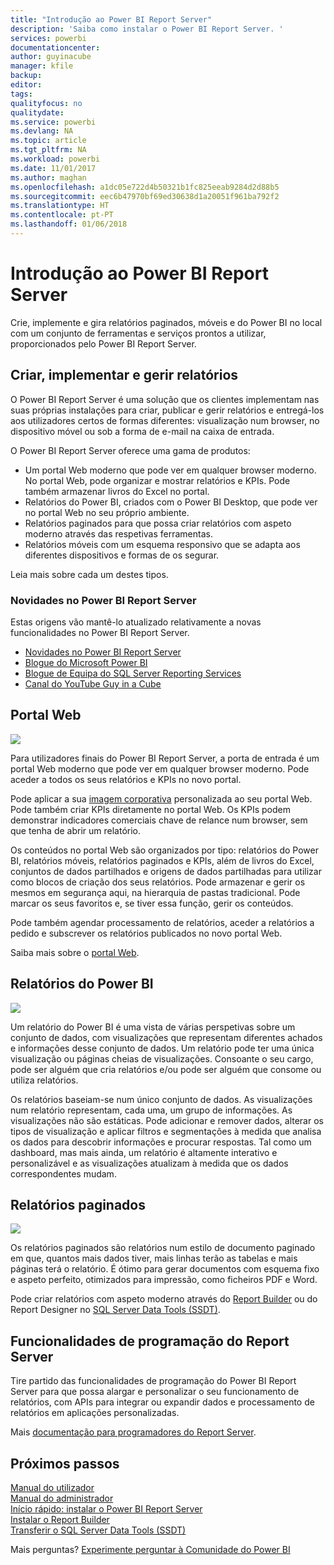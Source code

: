 ```yaml
---
title: "Introdução ao Power BI Report Server"
description: 'Saiba como instalar o Power BI Report Server. '
services: powerbi
documentationcenter: 
author: guyinacube
manager: kfile
backup: 
editor: 
tags: 
qualityfocus: no
qualitydate: 
ms.service: powerbi
ms.devlang: NA
ms.topic: article
ms.tgt_pltfrm: NA
ms.workload: powerbi
ms.date: 11/01/2017
ms.author: maghan
ms.openlocfilehash: a1dc05e722d4b50321b1fc825eeab9284d2d88b5
ms.sourcegitcommit: eec6b47970bf69ed30638d1a20051f961ba792f2
ms.translationtype: HT
ms.contentlocale: pt-PT
ms.lasthandoff: 01/06/2018
---
```

# <a name="get-started-with-power-bi-report-server"></a>Introdução ao Power BI Report Server
Crie, implemente e gira relatórios paginados, móveis e do Power BI no local com um conjunto de ferramentas e serviços prontos a utilizar, proporcionados pelo Power BI Report Server.

## <a name="create-deploy-and-manage-reports"></a>Criar, implementar e gerir relatórios
O Power BI Report Server é uma solução que os clientes implementam nas suas próprias instalações para criar, publicar e gerir relatórios e entregá-los aos utilizadores certos de formas diferentes: visualização num browser, no dispositivo móvel ou sob a forma de e-mail na caixa de entrada.

O Power BI Report Server oferece uma gama de produtos:

* Um portal Web moderno que pode ver em qualquer browser moderno. No portal Web, pode organizar e mostrar relatórios e KPIs. Pode também armazenar livros do Excel no portal.
* Relatórios do Power BI, criados com o Power BI Desktop, que pode ver no portal Web no seu próprio ambiente.
* Relatórios paginados para que possa criar relatórios com aspeto moderno através das respetivas ferramentas.
* Relatórios móveis com um esquema responsivo que se adapta aos diferentes dispositivos e formas de os segurar.

Leia mais sobre cada um destes tipos.

### <a name="whats-new-in-power-bi-report-server"></a>Novidades no Power BI Report Server
Estas origens vão mantê-lo atualizado relativamente a novas funcionalidades no Power BI Report Server.

* [Novidades no Power BI Report Server](whats-new.md)
* [Blogue do Microsoft Power BI](https://powerbi.microsoft.com/blog/)
* [Blogue de Equipa do SQL Server Reporting Services](https://blogs.msdn.microsoft.com/sqlrsteamblog/)
* [Canal do YouTube Guy in a Cube](https://aka.ms/guyinacube)

## <a name="web-portal"></a>Portal Web
![](media/get-started/web-portal.png)

Para utilizadores finais do Power BI Report Server, a porta de entrada é um portal Web moderno que pode ver em qualquer browser moderno. Pode aceder a todos os seus relatórios e KPIs no novo portal.

Pode aplicar a sua [imagem corporativa](https://docs.microsoft.com/sql/reporting-services/branding-the-web-portal) personalizada ao seu portal Web. Pode também criar KPIs diretamente no portal Web. Os KPIs podem demonstrar indicadores comerciais chave de relance num browser, sem que tenha de abrir um relatório.

Os conteúdos no portal Web são organizados por tipo: relatórios do Power BI, relatórios móveis, relatórios paginados e KPIs, além de livros do Excel, conjuntos de dados partilhados e origens de dados partilhadas para utilizar como blocos de criação dos seus relatórios. Pode armazenar e gerir os mesmos em segurança aqui, na hierarquia de pastas tradicional. Pode marcar os seus favoritos e, se tiver essa função, gerir os conteúdos.

Pode também agendar processamento de relatórios, aceder a relatórios a pedido e subscrever os relatórios publicados no novo portal Web.

Saiba mais sobre o [portal Web](https://docs.microsoft.com/sql/reporting-services/web-portal-ssrs-native-mode).

## <a name="power-bi-reports"></a>Relatórios do Power BI
![](media/get-started/powerbi-reports.png)

Um relatório do Power BI é uma vista de várias perspetivas sobre um conjunto de dados, com visualizações que representam diferentes achados e informações desse conjunto de dados.  Um relatório pode ter uma única visualização ou páginas cheias de visualizações. Consoante o seu cargo, pode ser alguém que cria relatórios e/ou pode ser alguém que consome ou utiliza relatórios.

Os relatórios baseiam-se num único conjunto de dados. As visualizações num relatório representam, cada uma, um grupo de informações. As visualizações não são estáticas. Pode adicionar e remover dados, alterar os tipos de visualização e aplicar filtros e segmentações à medida que analisa os dados para descobrir informações e procurar respostas. Tal como um dashboard, mas mais ainda, um relatório é altamente interativo e personalizável e as visualizações atualizam à medida que os dados correspondentes mudam.

## <a name="paginated-reports"></a>Relatórios paginados
![](media/get-started/paginated-reports.png)

Os relatórios paginados são relatórios num estilo de documento paginado em que, quantos mais dados tiver, mais linhas terão as tabelas e mais páginas terá o relatório. É ótimo para gerar documentos com esquema fixo e aspeto perfeito, otimizados para impressão, como ficheiros PDF e Word.

Pode criar relatórios com aspeto moderno através do [Report Builder](https://docs.microsoft.com/sql/reporting-services/report-builder/report-builder-in-sql-server-2016) ou do Report Designer no [SQL Server Data Tools (SSDT)](https://docs.microsoft.com/sql/reporting-services/tools/reporting-services-in-sql-server-data-tools-ssdt).

## <a name="report-server-programming-features"></a>Funcionalidades de programação do Report Server
Tire partido das funcionalidades de programação do Power BI Report Server para que possa alargar e personalizar o seu funcionamento de relatórios, com APIs para integrar ou expandir dados e processamento de relatórios em aplicações personalizadas.

Mais [documentação para programadores do Report Server](https://docs.microsoft.com/sql/reporting-services/reporting-services-developer-documentation).

## <a name="next-steps"></a>Próximos passos
[Manual do utilizador](user-handbook-overview.md)  
[Manual do administrador](admin-handbook-overview.md)  
[Início rápido: instalar o Power BI Report Server](quickstart-install-report-server.md)  
[Instalar o Report Builder](https://docs.microsoft.com/sql/reporting-services/install-windows/install-report-builder)  
[Transferir o SQL Server Data Tools (SSDT)](http://go.microsoft.com/fwlink/?LinkID=616714)

Mais perguntas? [Experimente perguntar à Comunidade do Power BI](https://community.powerbi.com/)

